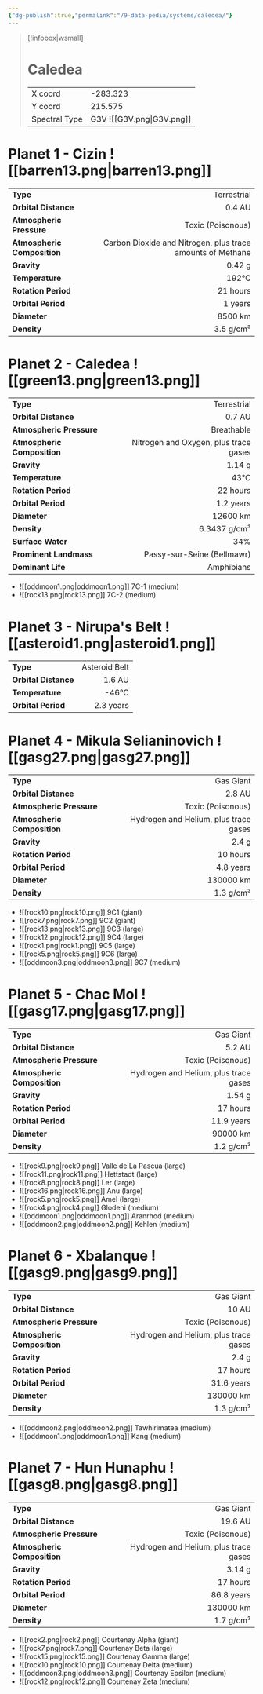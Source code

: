 ```yaml
---
{"dg-publish":true,"permalink":"/9-data-pedia/systems/caledea/"}
---
```


> [!infobox|wsmall]
> # Caledea
> | | |
> | - | - |
> | X coord | -283.323 |
> | Y coord| 215.575 |
> | Spectral Type | G3V ![[G3V.png\|G3V.png]] |

# Planet 1 - Cizin ![[barren13.png\|barren13.png]]
|                             |                           |
| --------------------------- | -------------------------:|
| **Type**                    |             Terrestrial |
| **Orbital Distance**        |   0.4 AU |
| **Atmospheric Pressure**    |       Toxic (Poisonous) |
| **Atmospheric Composition** |      Carbon Dioxide and Nitrogen, plus trace amounts of Methane |
| **Gravity**                 |        0.42 g |
| **Temperature**             |    192°C |
| **Rotation Period**         |  21 hours |
| **Orbital Period** | 1 years |
| **Diameter**                |      8500 km | 
| **Density**                 |    3.5 g/cm³ |





# Planet 2 - Caledea ![[green13.png\|green13.png]]
|                             |                           |
| --------------------------- | -------------------------:|
| **Type**                    |             Terrestrial |
| **Orbital Distance**        |   0.7 AU |
| **Atmospheric Pressure**    |       Breathable |
| **Atmospheric Composition** |      Nitrogen and Oxygen, plus trace gases |
| **Gravity**                 |        1.14 g |
| **Temperature**             |    43°C |
| **Rotation Period**         |  22 hours |
| **Orbital Period** | 1.2 years |
| **Diameter**                |      12600 km | 
| **Density**                 |    6.3437 g/cm³ |
| **Surface Water**           |           34% | 
| **Prominent Landmass**      |         Passy-sur-Seine (Bellmawr) | 
| **Dominant Life**           |         Amphibians |



- ![[oddmoon1.png\|oddmoon1.png]] 7C-1 (medium)
- ![[rock13.png\|rock13.png]] 7C-2 (medium)


# Planet 3 - Nirupa's Belt ![[asteroid1.png\|asteroid1.png]]
|                             |                           |
| --------------------------- | -------------------------:|
| **Type**                    |             Asteroid Belt |
| **Orbital Distance**        |   1.6 AU |
| **Temperature**             |    -46°C |
| **Orbital Period** | 2.3 years |





# Planet 4 - Mikula Selianinovich ![[gasg27.png\|gasg27.png]]
|                             |                           |
| --------------------------- | -------------------------:|
| **Type**                    |             Gas Giant |
| **Orbital Distance**        |   2.8 AU |
| **Atmospheric Pressure**    |       Toxic (Poisonous) |
| **Atmospheric Composition** |      Hydrogen and Helium, plus trace gases |
| **Gravity**                 |        2.4 g |
| **Rotation Period**         |  10 hours |
| **Orbital Period** | 4.8 years |
| **Diameter**                |      130000 km | 
| **Density**                 |    1.3 g/cm³ |



- ![[rock10.png\|rock10.png]] 9C1 (giant)
- ![[rock7.png\|rock7.png]] 9C2 (giant)
- ![[rock13.png\|rock13.png]] 9C3 (large)
- ![[rock12.png\|rock12.png]] 9C4 (large)
- ![[rock1.png\|rock1.png]] 9C5 (large)
- ![[rock5.png\|rock5.png]] 9C6 (large)
- ![[oddmoon3.png\|oddmoon3.png]] 9C7 (medium)


# Planet 5 - Chac Mol ![[gasg17.png\|gasg17.png]]
|                             |                           |
| --------------------------- | -------------------------:|
| **Type**                    |             Gas Giant |
| **Orbital Distance**        |   5.2 AU |
| **Atmospheric Pressure**    |       Toxic (Poisonous) |
| **Atmospheric Composition** |      Hydrogen and Helium, plus trace gases |
| **Gravity**                 |        1.54 g |
| **Rotation Period**         |  17 hours |
| **Orbital Period** | 11.9 years |
| **Diameter**                |      90000 km | 
| **Density**                 |    1.2 g/cm³ |



- ![[rock9.png\|rock9.png]] Valle de La Pascua (large)
- ![[rock11.png\|rock11.png]] Hettstadt (large)
- ![[rock8.png\|rock8.png]] Ler (large)
- ![[rock16.png\|rock16.png]] Anu (large)
- ![[rock5.png\|rock5.png]] Amel (large)
- ![[rock4.png\|rock4.png]] Glodeni (medium)
- ![[oddmoon1.png\|oddmoon1.png]] Aranrhod (medium)
- ![[oddmoon2.png\|oddmoon2.png]] Kehlen (medium)


# Planet 6 - Xbalanque ![[gasg9.png\|gasg9.png]]
|                             |                           |
| --------------------------- | -------------------------:|
| **Type**                    |             Gas Giant |
| **Orbital Distance**        |   10 AU |
| **Atmospheric Pressure**    |       Toxic (Poisonous) |
| **Atmospheric Composition** |      Hydrogen and Helium, plus trace gases |
| **Gravity**                 |        2.4 g |
| **Rotation Period**         |  17 hours |
| **Orbital Period** | 31.6 years |
| **Diameter**                |      130000 km | 
| **Density**                 |    1.3 g/cm³ |



- ![[oddmoon2.png\|oddmoon2.png]] Tawhirimatea (medium)
- ![[oddmoon1.png\|oddmoon1.png]] Kang (medium)


# Planet 7 - Hun Hunaphu ![[gasg8.png\|gasg8.png]]
|                             |                           |
| --------------------------- | -------------------------:|
| **Type**                    |             Gas Giant |
| **Orbital Distance**        |   19.6 AU |
| **Atmospheric Pressure**    |       Toxic (Poisonous) |
| **Atmospheric Composition** |      Hydrogen and Helium, plus trace gases |
| **Gravity**                 |        3.14 g |
| **Rotation Period**         |  17 hours |
| **Orbital Period** | 86.8 years |
| **Diameter**                |      130000 km | 
| **Density**                 |    1.7 g/cm³ |



- ![[rock2.png\|rock2.png]] Courtenay Alpha (giant)
- ![[rock7.png\|rock7.png]] Courtenay Beta (large)
- ![[rock15.png\|rock15.png]] Courtenay Gamma (large)
- ![[rock10.png\|rock10.png]] Courtenay Delta (medium)
- ![[oddmoon3.png\|oddmoon3.png]] Courtenay Epsilon (medium)
- ![[rock12.png\|rock12.png]] Courtenay Zeta (medium)


